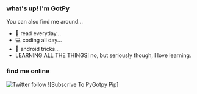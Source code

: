 ### what's up! I'm GotPy

You can also find me around...

 - 📖 read everyday...
 - 💻 coding all day...
 - 📱 android tricks...
 - LEARNING ALL THE THINGS! no, but seriously though, l love learning.

### find me online
![Twitter follow](https://img.shields.io/twitter/follow/PyGotpy?label=PyGotPy&style=social)
![Subscrive To PyGotpy Pip]
